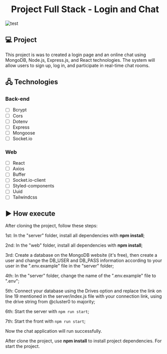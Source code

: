 <h1 align="center">
    Project Full Stack - Login and Chat
</h1>

![test](https://github.com/Douglasvmatos/chat-realtime/assets/105434742/76609d1a-942c-4729-8358-3c7c265eb79d)

## 💻 Project

This project is was to created a login page and an online chat using MongoDB, Node.js, Express.js, and React technologies. The system will allow users to sign up, log in, and participate in real-time chat rooms.

## 🖧 Technologies

### Back-end
-   [ ] Bcrypt
-   [ ] Cors
-   [ ] Dotenv
-   [ ] Express
-   [ ] Mongoose
-   [ ] Socket.io

### Web
-   [ ] React
-   [ ] Axios
-   [ ] Buffer
-   [ ] Socket.io-client
-   [ ] Styled-components
-   [ ] Uuid
-   [ ] Tailwindcss

## ▶️ How execute

After cloning the project, follow these steps:

1st: In the "server" folder, install all dependencies with **npm install**;

2nd: In the "web" folder, install all dependencies with **npm install**;

3rd: Create a database on the MongoDB website (it's free), then create a user and change the DB_USER and DB_PASS information according to your user in the ".env.example" file in the "server" folder;

4th: In the "server" folder, change the name of the ".env.example" file to ".env";

5th: Connect your database using the Drives option and replace the link on line 19 mentioned in the server/index.js file with your connection link, using the drive string from @cluster0 to majority;

6th: Start the server with ``npm run start``;

7th: Start the front with ``npm run start``;

Now the chat application will run successfully.

After clone the project, use **npm install** to install project dependencies.
For start the project.

